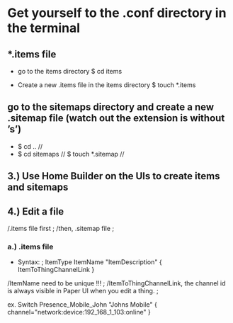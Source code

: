 # Get yourself to the .conf directory in the terminal

## *.items file
* go to the items directory
$ cd items

* Create a new .items file in the items directory
$ touch *.items


## go to the sitemaps directory and create a new .sitemap file (watch out the extension is without ’s’)

* $ cd .. //
* $ cd sitemaps //
$ touch *.sitemap //



## 3.) Use Home Builder on the UIs to create items and sitemaps



## 4.) Edit a file
/.items file first ;
/then, .sitemap file ;

### a.) .items file

* Syntax: ;
    ItemType     ItemName    "ItemDescription"    <ItemIcon>    { ItemToThingChannelLink }

/ItemName need to be unique !!! ;
/ItemToThingChannelLink, the channel id is always visible in Paper UI when you edit a thing. ;

ex. Switch Presence_Mobile_John "Johns Mobile" <network> { channel="network:device:192_168_1_103:online" }
